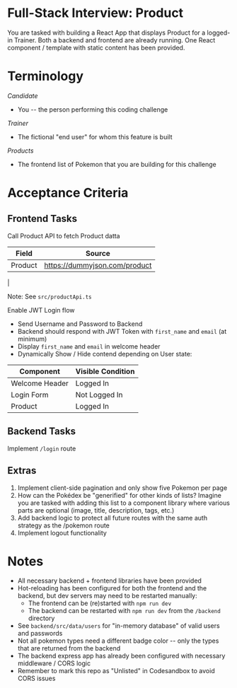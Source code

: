 # Full-Stack Interview: Product

You are tasked with building a React App that displays Product  for a logged-in Trainer. Both a backend and frontend are already running. One React component / template with static content has been provided.

# Terminology

_Candidate_

- You -- the person performing this coding challenge

_Trainer_

- The fictional "end user" for whom this feature is built

_Products_

- The frontend list of Pokemon that you are building for this challenge

# Acceptance Criteria

## Frontend Tasks

Call Product API to fetch Product datta

| Field       | Source                                                   |
| ----------- | -------------------------------------------------------- |
| Product      | https://dummyjson.com/product        |
|

Note: See `src/productApi.ts`


Enable JWT Login flow

- Send Username and Password to Backend
- Backend should respond with JWT Token with `first_name` and `email` (at minimum)
- Display `first_name` and `email` in welcome header
- Dynamically Show / Hide contend depending on User state:

| Component      | Visible Condition |
| -------------- | ----------------- |
| Welcome Header | Logged In         |
| Login Form     | Not Logged In     |
| Product        | Logged In         |


## Backend Tasks

Implement `/login` route


## Extras

1. Implement client-side pagination and only show five Pokemon per page
2. How can the Pokédex be "generified" for other kinds of lists? Imagine you are tasked with adding this list to a component library where various parts are optional (image, title, description, tags, etc.)
3. Add backend logic to protect all future routes with the same auth strategy as the /pokemon route
4. Implement logout functionality



# Notes

- All necessary backend + frontend libraries have been provided
- Hot-reloading has been configured for both the frontend and the backend, but dev servers may need to be restarted manually:
  - The frontend can be (re)started with `npm run dev`
  - The backend can be restarted with `npm run dev` from the `/backend` directory
- See `backend/src/data/users` for "in-memory database" of valid users and passwords
- Not all pokemon types need a different badge color -- only the types that are returned from the backend
- The backend express app has already been configured with necessary middleware / CORS logic
- Remember to mark this repo as "Unlisted" in Codesandbox to avoid CORS issues
